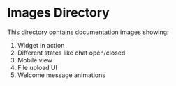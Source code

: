 # Images Directory

This directory contains documentation images showing:
1. Widget in action
2. Different states like chat open/closed
3. Mobile view
4. File upload UI
5. Welcome message animations
